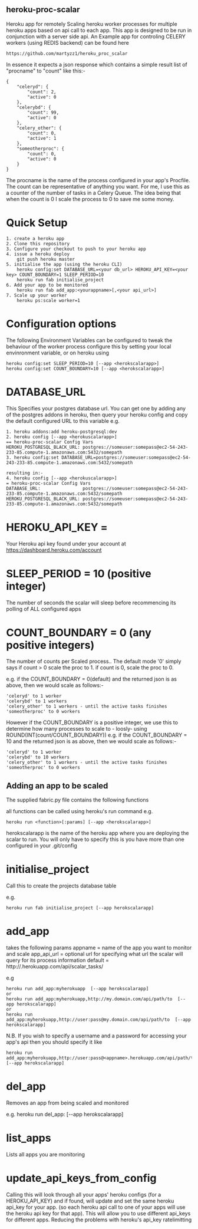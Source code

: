 heroku-proc-scalar
------------------

Heroku app for remotely Scaling heroku worker processes for multiple heroku apps based on api call to each app.
This app is designed to be run in conjunction with a server side api.
An Example app for controling CELERY workers (using REDIS backend) can be found here

    https://github.com/martyzz1/heroku_proc_scalar

In essence it expects a json response which contains a simple result list of "procname" to "count" like this:-

    {
        "celeryd": {
            "count": 2, 
            "active": 0
        }, 
        "celerybd": {
            "count": 99, 
            "active": 0
        }, 
        "celery_other": {
            "count": 0, 
            "active": 1
        },
        "someotherproc": {
            "count": 0, 
            "active": 0
        }
    }

The procname is the name of the process configured in your app's Procfile.
The count can be representative of anything you want. For me, I use this as a counter of the number of tasks in a Celery Queue. The idea being that when the count is 0 I scale the process to 0 to save me some money. 


Quick Setup
===========

    1. create a heroku app
    2. Clone this repository
    3. Configure your checkout to push to your heroku app
    4. issue a heroku deploy
        git push heroku master
    5. initialise the app (using the heroku CLI)
        heroku config:set DATABASE_URL=<your db_url> HEROKU_API_KEY=<your key> COUNT_BOUNDARY=1 SLEEP_PERIOD=10
        heroku run fab initialise_project
    6. Add your app to be monitored
        heroku run fab add_app:<yourappname>[,<your api_url>]   
    7. Scale up your worker
        heroku ps:scale worker=1


Configuration options
=====================

The following Environment Variables can be configured to tweak the behaviour of the worker process
configure this by setting your local envinronment variable, or on heroku using

    heroku config:set SLEEP_PERIOD=10 [--app <herokscalarapp>]
    heroku config:set COUNT_BOUNDARY=10 [--app <herokscalarapp>]

DATABASE_URL
============

This Specifies your postgres database url. You can get one by adding any of the postgres addons in heroku, then query your heroku config and copy the default configured URL to this variable e.g.

    1. heroku addons:add heroku-postgresql:dev
    2. heroku config [--app <herokuscalarapp>]
    == heroku-proc-scalar Config Vars
    HEROKU_POSTGRESQL_BLACK_URL: postgres://someuser:somepass@ec2-54-243-233-85.compute-1.amazonaws.com:5432/somepath
    3. heroku config:set DATABASE_URL=postgres://someuser:somepass@ec2-54-243-233-85.compute-1.amazonaws.com:5432/somepath
    
    resulting in:-
    4. heroku config [--app <herokuscalarapp>]
    = heroku-proc-scalar Config Vars
    DATABASE_URL:                postgres://someuser:somepass@ec2-54-243-233-85.compute-1.amazonaws.com:5432/somepath
    HEROKU_POSTGRESQL_BLACK_URL: postgres://someuser:somepass@ec2-54-243-233-85.compute-1.amazonaws.com:5432/somepath

HEROKU_API_KEY  = <KEY>
=====================================
Your Heroku api key found under your account at https://dashboard.heroku.com/account


SLEEP_PERIOD  = 10 (positive integer)
=====================================
The number of seconds the scalar will sleep before recommencing its polling of ALL configured apps


COUNT_BOUNDARY = 0  (any positive integers)
===========================================
The number of counts per Scaled process..
The default mode '0' simply says if count > 0 scale the proc to 1. if count is 0, scale the proc to 0.

e.g.  if the COUNT_BOUNDARY = 0(default)  and the returned json is as above, then we would scale as follows:-

    'celeryd' to 1 worker
    'celerybd' to 1 workers
    'celery_other' to 1 workers - until the active tasks finishes
    'someotherproc' to 0 workers

However if the COUNT_BOUNDARY is a positive integer, we use this to determine how many processes to scale to - loosly- using ROUND(INT(count/COUNT_BOUNDARY))
e.g.  if the COUNT_BOUNDARY = 10  and the returned json is as above, then we would scale as follows:-

    'celeryd' to 1 worker
    'celerybd' to 10 workers
    'celery_other' to 1 workers - until the active tasks finishes
    'someotherproc' to 0 workers


Adding an app to be scaled
--------------------------

The supplied fabric.py file contains the following functions

all functions can be called using heroku's run command
e.g. 

    heroku run <function>[:params] [--app <herokscalarapp>]

herokscalarapp is the name of the heroku app where you are deploying the scalar to run. You will only have to specify this is you have more than one configured in your .git/config

initialise_project
==================

Call this to create the projects database table


e.g. 
    
    heroku run fab initialise_project [--app herokscalarapp]


add_app
========
takes the following params
appname = name of the app you want to monitor and scale
app_api_url = optional url for specifying what url the scalar will query for its process information
    default = http://<appname>.herokuapp.com/api/scalar_tasks/

e.g  

    heroku run add_app:myherokuapp  [--app herokscalarapp]
    or
    heroku run add_app:myherokuapp,http://my.domain.com/api/path/to  [--app herokscalarapp]
    or
    heroku run add_app:myherokuapp,http://user:pass@my.domain.com/api/path/to  [--app herokscalarapp]

N.B. If you wish to specify a username and a password for accessing your app's api then you should specify it like

    heroku run add_app:myherokuapp,http://user:pass@<appname>.herokuapp.com/api/path/to  [--app herokscalarapp]
    

del_app
=======
Removes an app from being scaled and monitored


e.g. 
    heroku run del_app:<appname> [--app herokscalarapp]


list_apps
=========
Lists all apps you are monitoring

update_api_keys_from_config
==============

Calling this will look through all your apps' heroku configs (for a HEROKU_API_KEY) and if found, will update and set the same heroku api_key for your app. (so each heroku api call to one of your apps will use the heroku api key for that app).
This will allow you to use different api_keys for different apps. Reducing the problems with heroku's api_key ratelimitting
